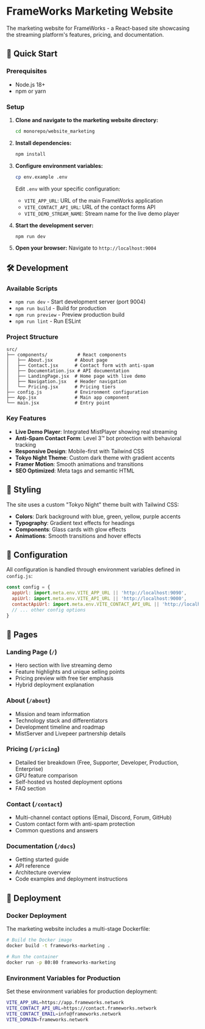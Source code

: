 # FrameWorks Marketing Website

The marketing website for FrameWorks - a React-based site showcasing the streaming platform's features, pricing, and documentation.

## 🚀 Quick Start

### Prerequisites

- Node.js 18+ 
- npm or yarn

### Setup

1. **Clone and navigate to the marketing website directory:**
   ```bash
   cd monorepo/website_marketing
   ```

2. **Install dependencies:**
   ```bash
   npm install
   ```

3. **Configure environment variables:**
   ```bash
   cp env.example .env
   ```
   
   Edit `.env` with your specific configuration:
   - `VITE_APP_URL`: URL of the main FrameWorks application
   - `VITE_CONTACT_API_URL`: URL of the contact forms API
   - `VITE_DEMO_STREAM_NAME`: Stream name for the live demo player

4. **Start the development server:**
   ```bash
   npm run dev
   ```

5. **Open your browser:**
   Navigate to `http://localhost:9004`

## 🛠️ Development

### Available Scripts

- `npm run dev` - Start development server (port 9004)
- `npm run build` - Build for production
- `npm run preview` - Preview production build
- `npm run lint` - Run ESLint

### Project Structure

```
src/
├── components/           # React components
│   ├── About.jsx        # About page
│   ├── Contact.jsx      # Contact form with anti-spam
│   ├── Documentation.jsx # API documentation
│   ├── LandingPage.jsx  # Home page with live demo
│   ├── Navigation.jsx   # Header navigation
│   └── Pricing.jsx      # Pricing tiers
├── config.js            # Environment configuration
├── App.jsx              # Main app component
└── main.jsx             # Entry point
```

### Key Features

- **Live Demo Player**: Integrated MistPlayer showing real streaming
- **Anti-Spam Contact Form**: Level 3™️ bot protection with behavioral tracking
- **Responsive Design**: Mobile-first with Tailwind CSS
- **Tokyo Night Theme**: Custom dark theme with gradient accents
- **Framer Motion**: Smooth animations and transitions
- **SEO Optimized**: Meta tags and semantic HTML

## 🎨 Styling

The site uses a custom "Tokyo Night" theme built with Tailwind CSS:

- **Colors**: Dark background with blue, green, yellow, purple accents
- **Typography**: Gradient text effects for headings
- **Components**: Glass cards with glow effects
- **Animations**: Smooth transitions and hover effects

## 🔧 Configuration

All configuration is handled through environment variables defined in `config.js`:

```javascript
const config = {
  appUrl: import.meta.env.VITE_APP_URL || 'http://localhost:9090',
  apiUrl: import.meta.env.VITE_API_URL || 'http://localhost:9000',
  contactApiUrl: import.meta.env.VITE_CONTACT_API_URL || 'http://localhost:18032',
  // ... other config options
}
```

## 📱 Pages

### Landing Page (`/`)
- Hero section with live streaming demo
- Feature highlights and unique selling points
- Pricing preview with free tier emphasis
- Hybrid deployment explanation

### About (`/about`)
- Mission and team information
- Technology stack and differentiators
- Development timeline and roadmap
- MistServer and Livepeer partnership details

### Pricing (`/pricing`)
- Detailed tier breakdown (Free, Supporter, Developer, Production, Enterprise)
- GPU feature comparison
- Self-hosted vs hosted deployment options
- FAQ section

### Contact (`/contact`)
- Multi-channel contact options (Email, Discord, Forum, GitHub)
- Custom contact form with anti-spam protection
- Common questions and answers

### Documentation (`/docs`)
- Getting started guide
- API reference
- Architecture overview
- Code examples and deployment instructions

## 🚢 Deployment

### Docker Deployment

The marketing website includes a multi-stage Dockerfile:

```bash
# Build the Docker image
docker build -t frameworks-marketing .

# Run the container
docker run -p 80:80 frameworks-marketing
```

### Environment Variables for Production

Set these environment variables for production deployment:

```bash
VITE_APP_URL=https://app.frameworks.network
VITE_CONTACT_API_URL=https://contact.frameworks.network
VITE_CONTACT_EMAIL=info@frameworks.network
VITE_DOMAIN=frameworks.network
```
